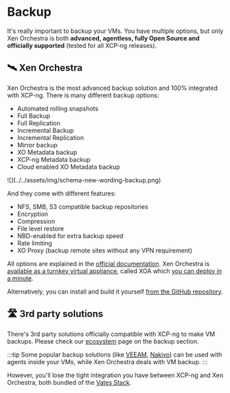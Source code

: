 # Backup

It's really important to backup your VMs. You have multiple options, but only Xen Orchestra is both **advanced, agentless, fully Open Source and officially supported** (tested for all XCP-ng releases).

## 🛰️ Xen Orchestra

Xen Orchestra is the most advanced backup solution and 100% integrated with XCP-ng. There is many different backup options:

* Automated rolling snapshots
* Full Backup
* Full Replication
* Incremental Backup
* Incremental Replication
* Mirror backup
* XO Metadata backup
* XCP-ng Metadata backup
* Cloud enabled XO Metadata backup

<div style={{textAlign: 'center'}}>
![](../../assets/img/schema-new-wording-backup.png)
</div>

And they come with different features:
* NFS, SMB, S3 compatible backup repositories
* Encryption
* Compression
* File level restore
* NBD-enabled for extra backup speed
* Rate limiting
* XO Proxy (backup remote sites without any VPN requirement)



All options are explained in the [official documentation](https://xen-orchestra.com/docs/). Xen Orchestra is [available as a turnkey virtual appliance](https://xen-orchestra.com), called XOA which [you can deploy in a minute](https://vates.tech/deploy).

Alternatively, you can install and build it yourself [from the GitHub repository](https://github.com/vatesfr/xen-orchestra/).

## 🛣️ 3rd party solutions

There's 3rd party solutions officially compatible with XCP-ng to make VM backups. Please check our [ecosystem](../project/ecosystem.md#vm-backup) page on the backup section.

:::tip
Some popular backup solutions (like [VEEAM](https://www.veeam.com/), [Nakivo](https://www.nakivo.com/)) can be used with agents inside your VMs, while Xen Orchestra deals with VM backup.
:::

However, you'll lose the tight integration you have between XCP-ng and Xen Orchestra, both bundled of the [Vates Stack](https://vates.tech).
